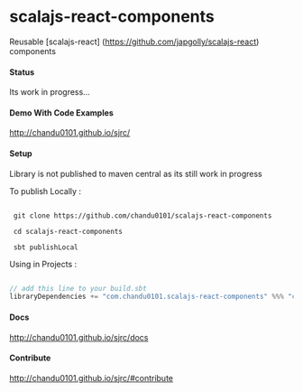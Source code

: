scalajs-react-components
========================

Reusable [scalajs-react] (https://github.com/japgolly/scalajs-react) components

#### Status

Its work in progress...


#### Demo With Code Examples 

http://chandu0101.github.io/sjrc/

#### Setup

Library is not published to maven central as its still work in progress

To publish Locally  : 

```

 git clone https://github.com/chandu0101/scalajs-react-components
 
 cd scalajs-react-components
 
 sbt publishLocal

```

Using in Projects : 

```scala

// add this line to your build.sbt
libraryDependencies += "com.chandu0101.scalajs-react-components" %%% "core" % "0.0.1-SNAPSHOT"

```

#### Docs 

http://chandu0101.github.io/sjrc/docs


#### Contribute 

http://chandu0101.github.io/sjrc/#contribute

